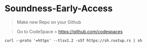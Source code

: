 # Soundness-Early-Access

> Make new Repo on your Github

> Go to CodeSpace > https://github.com/codespaces

```curl --proto '=https' --tlsv1.2 -sSf https://sh.rustup.rs | sh```
